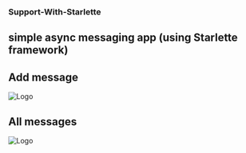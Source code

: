 ### Support-With-Starlette
## simple async messaging app (using Starlette framework)

## Add message

![Logo](https://i.ibb.co/g7jBKVy/Support-App-Google-Chrome.jpg)

## All messages

![Logo](https://i.ibb.co/P4cq1KB/screencapture-127-0-0-1-8000-support-2022-07-17-17-15-09.png)
